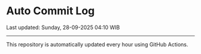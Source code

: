 # Auto Commit Log

Last updated: Sunday, 28-09-2025 04:10 WIB

---

This repository is automatically updated every hour using GitHub Actions.
